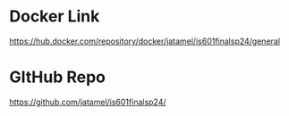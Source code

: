 # Docker Link
https://hub.docker.com/repository/docker/jatamel/is601finalsp24/general

# GItHub Repo
https://github.com/jatamel/is601finalsp24/

